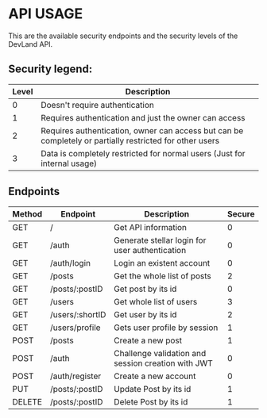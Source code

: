 
# API USAGE

This are the available security endpoints and the security levels of the DevLand API.

## Security legend:
| Level | Description |
| ----- | ----------- |
| 0 | Doesn't require authentication |
| 1 | Requires authentication and just the owner can access |
| 2 | Requires authentication, owner can access but can be completely or partially restricted for other users |
| 3 | Data is completely restricted for normal users (Just for internal usage) |

## Endpoints

| Method | Endpoint | Description | Secure |
| ------------- | ------------- | ----- | ------ |
| GET  | / | Get API information | 0 |
| GET | /auth | Generate stellar login for user authentication | 0 |
| GET | /auth/login | Login an existent account | 0 |
| GET  | /posts | Get the whole list of posts | 2 |
| GET  | /posts/:postID | Get post by its id | 0 |
| GET  | /users | Get whole list of users | 3 |
| GET  | /users/:shortID | Get user by its id | 2 |
| GET  | /users/profile | Gets user profile by session | 1 |
| POST | /posts | Create a new post | 1 |
| POST | /auth | Challenge validation and session creation with JWT | 0 |
| POST | /auth/register | Create a new account | 0 |
| PUT | /posts/:postID | Update Post by its id | 1 |
| DELETE | /posts/:postID | Delete Post by its id | 1 |
